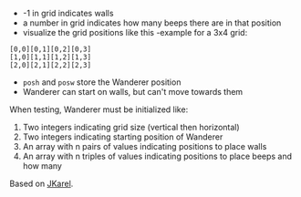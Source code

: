 * -1 in grid indicates walls
* a number in grid indicates how many beeps there are in that position
* visualize the grid positions like this -example for a 3x4 grid:
```
[0,0][0,1][0,2][0,3]
[1,0][1,1][1,2][1,3]
[2,0][2,1][2,2][2,3]
```
* `posh` and `posw` store the Wanderer position
* Wanderer can start on walls, but can't move towards them

When testing, Wanderer must be initialized like:
1. Two integers indicating grid size (vertical then horizontal)
2. Two integers indicating starting position of Wanderer
3. An array with n pairs of values indicating positions to place walls
4. An array with n triples of values indicating positions to place beeps and how many

Based on [JKarel](https://www.cs.tufts.edu/comp/10F/JKarel.htm).